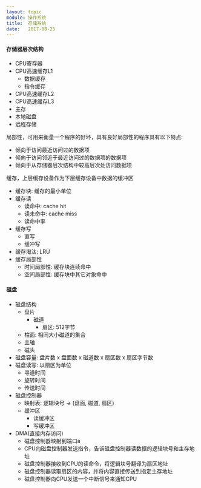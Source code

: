 ```yaml
---
layout: topic
module: 操作系统
title:  存储系统
date:   2017-08-25
---
```


#### 存储器层次结构

* CPU寄存器
* CPU高速缓存L1
    * 数据缓存
    * 指令缓存
* CPU高速缓存L2
* CPU高速缓存L3
* 主存
* 本地磁盘
* 远程存储

局部性，可用来衡量一个程序的好坏，具有良好局部性的程序具有以下特点:

* 倾向于访问最近访问过的数据项
* 倾向于访问邻近于最近访问过的数据项的数据项
* 倾向于从存储器层次结构中较高层次处访问数据项

缓存，上层缓存设备作为下层缓存设备中数据的缓冲区

* 缓存块: 缓存的最小单位
* 缓存读
    * 读命中: cache hit
    * 读未命中: cache miss
    * 读命中率
* 缓存写
    * 直写
    * 缓冲写
* 缓存淘汰: LRU
* 缓存局部性
    * 时间局部性: 缓存块连续命中
    * 空间局部性: 缓存块中其它对象命中

#### 磁盘

* 磁盘结构
    * 盘片
        * 磁道
            * 扇区: 512字节
    * 柱面: 相同大小磁道的集合
    * 主轴
    * 磁头
* 磁盘容量: 盘片数 x 盘面数 x 磁道数 x 扇区数 x 扇区字节数
* 磁盘读写: 以扇区为单位
    * 寻道时间
    * 旋转时间
    * 传送时间
* 磁盘控制器
    * 映射表: 逻辑块号 -&gt; (盘面, 磁道, 扇区)
    * 缓冲区
        * 读缓冲区
        * 写缓冲区
* DMA(直接内存访问)
    * 磁盘控制器映射到端口a
    * CPU向磁盘控制器发送指令，告诉磁盘控制器读数据的逻辑块号和主存地址
    * 磁盘控制器接收到CPU的读命令，将逻辑块号翻译为扇区地址
    * 磁盘控制器读取扇区的内容，并将内容直接传送到指定主存地址
    * 磁盘控制器向CPU发送一个中断信号来通知CPU
